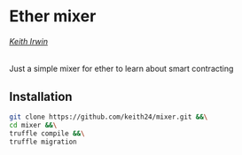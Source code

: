 # Ether mixer
###### [Keith Irwin](https://keithirwin.us/)

Just a simple mixer for ether to learn about smart contracting

## Installation

```sh
git clone https://github.com/keith24/mixer.git &&\
cd mixer &&\
truffle compile &&\
truffle migration
```
